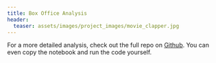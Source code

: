 ```yaml
---
title: Box Office Analysis
header:
  teaser: assets/images/project_images/movie_clapper.jpg
---
```


For a more detailed analysis, check out the full repo on [Github](https://github.com/luke-lite/Box-Office-Analysis/). You can even copy the notebook and run the code yourself.
